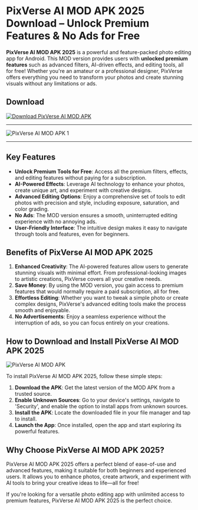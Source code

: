 # PixVerse AI MOD APK 2025 Download – Unlock Premium Features & No Ads for Free
**PixVerse AI MOD APK 2025** is a powerful and feature-packed photo editing app for Android. This MOD version provides users with **unlocked premium features** such as advanced filters, AI-driven effects, and editing tools, all for free! Whether you're an amateur or a professional designer, PixVerse offers everything you need to transform your photos and create stunning visuals without any limitations or ads.

## Download
<a href="https://www.apkbros.com/pixverse-1-4-2-apk/" target="_blank">
  <img src="https://img.shields.io/badge/Download-PixVerse%20AI%20MOD%20APK-brightgreen?style=for-the-badge&logo=appveyor" alt="Download PixVerse AI MOD APK">
</a>

----
![PixVerse AI MOD APK 1](https://github.com/user-attachments/assets/e5fc7c1d-3e7d-48c2-bc2f-921f6438bd05)

----
## Key Features

- **Unlock Premium Tools for Free**: Access all the premium filters, effects, and editing features without paying for a subscription.
- **AI-Powered Effects**: Leverage AI technology to enhance your photos, create unique art, and experiment with creative designs.
- **Advanced Editing Options**: Enjoy a comprehensive set of tools to edit photos with precision and style, including exposure, saturation, and color grading.
- **No Ads**: The MOD version ensures a smooth, uninterrupted editing experience with no annoying ads.
- **User-Friendly Interface**: The intuitive design makes it easy to navigate through tools and features, even for beginners.

## Benefits of PixVerse AI MOD APK 2025

1. **Enhanced Creativity**: The AI-powered features allow users to generate stunning visuals with minimal effort. From professional-looking images to artistic creations, PixVerse covers all your creative needs.
2. **Save Money**: By using the MOD version, you gain access to premium features that would normally require a paid subscription, all for free.
3. **Effortless Editing**: Whether you want to tweak a simple photo or create complex designs, PixVerse's advanced editing tools make the process smooth and enjoyable.
4. **No Advertisements**: Enjoy a seamless experience without the interruption of ads, so you can focus entirely on your creations.

## How to Download and Install PixVerse AI MOD APK 2025

![PixVerse AI MOD APK](https://github.com/user-attachments/assets/dccca880-f40d-4b2f-bf24-8677d509e022)

To install PixVerse AI MOD APK 2025, follow these simple steps:

1. **Download the APK**: Get the latest version of the MOD APK from a trusted source.
2. **Enable Unknown Sources**: Go to your device's settings, navigate to 'Security', and enable the option to install apps from unknown sources.
3. **Install the APK**: Locate the downloaded file in your file manager and tap to install.
4. **Launch the App**: Once installed, open the app and start exploring its powerful features.

## Why Choose PixVerse AI MOD APK 2025?

PixVerse AI MOD APK 2025 offers a perfect blend of ease-of-use and advanced features, making it suitable for both beginners and experienced users. It allows you to enhance photos, create artwork, and experiment with AI tools to bring your creative ideas to life—all for free! 

If you're looking for a versatile photo editing app with unlimited access to premium features, PixVerse AI MOD APK 2025 is the perfect choice.
